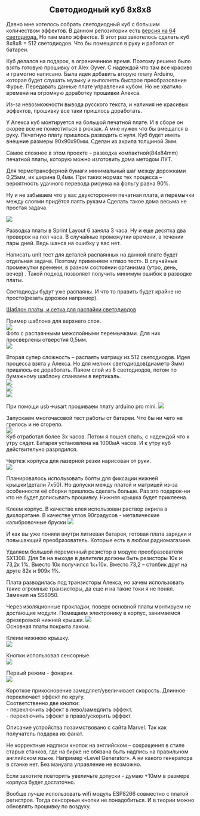 <h2 align="center">Светодиодный куб 8х8х8</h2>
<p>
Давно мне хотелось собрать светодиодный куб с большим количеством эффектов. 
В данном репозитории есть <a href="https://github.com/Kemtop/LedCube">версия на 64 светодиода.</a> Но там мало эффектов.
В этот раз захотелось сделать куб 8х8х8 = 512 светодиодов. Что бы помещался в руку и работал от батареи.
</p>
<p>
Куб делался на подарок, в ограниченное время. Поэтому решено было взять готовую прошивку от Alex Gyver. С надеждой что там все красиво и грамотно написано.
Была идея добавить вторую плату Arduino, которая будет слушать музыку и выполнять быстрое преобразование Фурье. Передавать данные плате управления кубом. Но не хватило времени на огромную доработку прошивки Алекса.
</p>
<p>
Из-за невозможности вывода русского текста, и наличия не красивых эффектов, прошивку все таки пришлось доработать.
</p>
<p>
У Алекса куб монтируется на большой печатной плате. И в сборе он скорее все не поместиться в рюкзак. А мне нужен что бы вмещался в руку. Печатную плату пришлось разводить с нуля.
Куб будет иметь внешние размеры 90x90x90мм. Сделан из акрила толщиной 3мм.
</p>
<p>
Самое сложное в этом проекте – разводка компактной(84х84mm) печатной платы, которую можно
изготовить дома методом ЛУТ.
</p>
<p>
Для термотрансферной бумаги минимальный шаг между дорожками 0,25мм, их ширина 0,4мм. При таких нормах тех процесса – вероятность удачного перевода рисунка на фольгу равна 90%.
</p>
<p>
Ну и не забываем что у вас двухсторонняя печатная плата, и перемычки между слоями придётся паять руками
Сделать такое дома весьма не простая задача. 
</p>
<p>
<img src="./Images/board.jpg"/><br>
</p>
<p>
Разводка платы в Sprint Layout 6 заняла 3 часа. Ну и еще десятка два проверок на пол часа. В случайные промежутки времени, в течении пары дней. Ведь шанса на ошибку у вас нет.
</p>
<p>
Написать unit тест для деталей распаянных на данной плате будет отдельная задача.
Поэтому применяем «глазо тест». В случайные промежутки времени, в разном состоянии организма (утро, день, вечер) .
Такой подход позволяет получить минимум ошибок в разводке платы.
</p>
<p>
Светодиоды будут уже распаяны. И что то править будет крайне не просто(резать дорожки например).  
</p>
<p>
<a href="./Boards">Шаблон платы, и сетка для распайки светодиодов</a>
</p>
<p>
Пример шаблона для верхнего слоя.<br>
<img src="./Images/layer2_shablon.jpg"/><br>
Фото с распаянными межслойными перемычками. Для них просверлены отверстия 0,5мм.<br>
<img src="./Images/layer2_end.jpg"/><br>
</p>
<p>
Вторая супер сложность – распаять матрицу из 512 светодиодов.
Идея процесса взята у Алекса. Но для мелких светодиодов(диаметр 3мм) пришлось ее доработать. Паяем слой из 8 светодиодов, потом по бумажному шаблону спаиваем в вертикаль.<br>
<img src="./Images/shablon_led.jpg"/><br>
<img src="./Images/led_matrix.jpg"/><br>
<img src="./Images/leds.jpg"/><br>
</p>
<p>
При помощи usb->usart прошиваем плату arduino pro mini.
<img src="./Images/cube_firmware.jpg"/><br>
</p>
<p>
Запускаем многочасовой тест работы от батареи. Что бы ни чего не грелось и не сгорело.<br>
<img src="./Images/cube_vertical.jpg" /><br>
Куб отработал более 3х часов. Потом я пошел спать, с надеждой что к утру сядет.
Батарея установлена на 1000мА часов.  И к утру куб действительно разрядился.
</p>
<p>
Чертеж корпуса для лазерной резки нарисован от руки.<br>
<img src="./Images/box-size.jpg"/><br>
<p>
Планировалось использовать болты для фиксации нижней крышки(детали 7х50). Но допуски между платой и матрицей из-за особенности её сборки пришлось сделать больше. 
Раз это подарок-ни кто не будет дописывать прошивку. Нижняя крышка будет приклеена.
</p>
<p>
Клеем корпус. В качестве клея использован раствор акрила в дихлорэтане.
В качестве углов 90градусов - металические калибровочные бруски
<img src="./Images/box.jpg"/><br>
</p>
<p>
И как вы уже поняли внутри литиевая батарея, готовая плата зарядки и повышающий преобразователь. Которые есть в любом радиомагазине.
</p>
<p>
Удаляем большой переменный резистор в модуле преобразователя SX1308.
Для 5в на выходе в делители должны быть резисторы 10к и 73,2к 1%.
Вместо 10к получился 1к+10к. Вместо 73,2 – столбик друг на друге 82к и 909к 1%.
</p>
<p>
Плата разводилась под транзисторы Алекса, но зачем использовать такие огромные транзисторы, да еще и на такие токи я не понял.
Заменил на SS8050.
</p>
<p>
Через изоляционные прокладки, поверх основной платы монтируем не достающие модули.
Помещаем электронику в корпус, занимаемся фрезеровкой нижней крышки.
<img src="./Images/cube_board.jpg"/><br>
Основная платы покрыта лаком. 
</p>
<p>
Клеим нижнюю крышку.<br>
<img src="./Images/cube_button_acril.jpg"/>
</p>
<p>
Кнопки использовал сенсорные.<br>
<img src="./Images/cube_full.jpg"/>
</p>
<p>
Первый режим - фонарик.<br>
<img src="./Images/cube_full1.jpg"/>
</p>
<p>
Короткое прикосновение замедляет/увеличивает скорость.
Длинное переключает эффект по кругу.<br>
Соответственно две кнопки:<br>
- переключить эффект в лево/замедлить эффект.<br> 
- переключить эффект в право/ускорить эффект.<br>
</p>
<p>
Описание устройства позаимствовано с сайта Marvel.
Так как получатель подарка их фанат.
</p>
<p>
Не корректные надписи кнопок на английском – сокращения
в стиле старых станков, где на бирке не обязана быть надпись на правильном английском языке.
Например «Level Generator». А ни какого генератора в станке нет.  Без мануала управление не возможно. 
</p>
<p>
Если захотите повторить увеличьте допуски - думаю +10мм в размере корпуса будет достаточно.
</p>
<p>
Вообще лучше использовать wifi модуль  ESP8266 совместно с платой регистров.
Тогда сенсорные кнопки не понадобиться. И в теории можно обновлять прошивку по воздуху.
</p>
